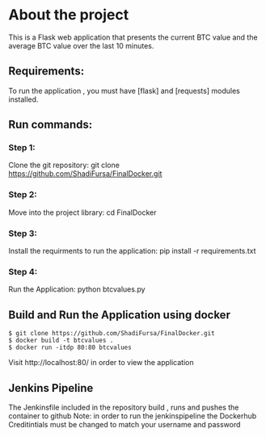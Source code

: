# About the project
This is a Flask web application that presents the current BTC value and the average BTC value over the last 10 minutes.

## Requirements:
To run the application , you must have [flask] and [requests] modules installed.

## Run commands: 
### Step 1:
Clone the git repository: git clone https://github.com/ShadiFursa/FinalDocker.git
### Step 2:
Move into the project library: cd FinalDocker
### Step 3:
Install the requirments to run the application: pip install -r requirements.txt
### Step 4:
Run the Application: python btcvalues.py

## Build and Run the Application using docker

```
$ git clone https://github.com/ShadiFursa/FinalDocker.git
$ docker build -t btcvalues .
$ docker run -itdp 80:80 btcvalues
```
Visit http://localhost:80/ in order to view the application

## Jenkins Pipeline
The Jenkinsfile included in the repository build , runs and pushes the container to github
Note: in order to run the jenkinspipeline the Dockerhub Creditintials must be changed to match your username and password


